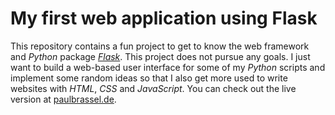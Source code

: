 # My first web application using Flask

This repository contains a fun project to get to know the web framework and *Python* package
[*Flask*](https://flask.palletsprojects.com). This project does not pursue any goals. I just want to build a web-based
user interface for some of my *Python* scripts and implement some random ideas so that I also get more used to write
websites with *HTML*, *CSS* and *JavaScript*. You can check out the live version at
[paulbrassel.de](https://paulbrassel.de).